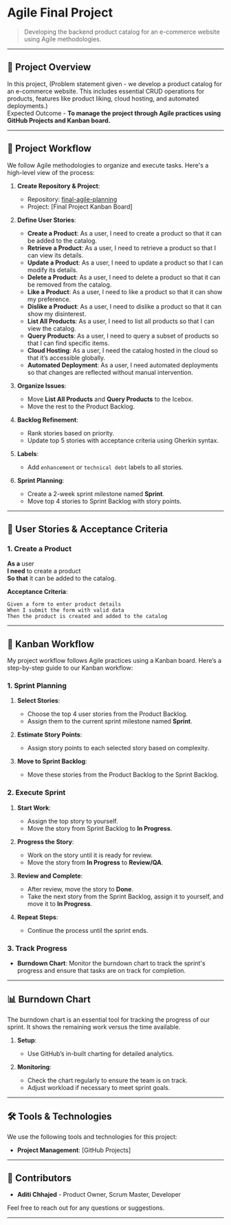 # Agile Final Project

> Developing the backend product catalog for an e-commerce website using Agile methodologies.

---

## 🚀 Project Overview

In this project, (Problem statement given - we develop a product catalog for an e-commerce website. This includes essential CRUD operations for products, features like product liking, cloud hosting, and automated deployments.) <br>
Expected Outcome - **To manage the project through Agile practices using GitHub Projects and Kanban board.**

---

## 📅 Project Workflow

We follow Agile methodologies to organize and execute tasks. Here's a high-level view of the process:

1. **Create Repository & Project**:
   - Repository: [final-agile-planning](https://github.com/aditichhajed/final-agile-planning)
   - Project: [Final Project Kanban Board]

2. **Define User Stories**:
   - **Create a Product**: As a user, I need to create a product so that it can be added to the catalog.
   - **Retrieve a Product**: As a user, I need to retrieve a product so that I can view its details.
   - **Update a Product**: As a user, I need to update a product so that I can modify its details.
   - **Delete a Product**: As a user, I need to delete a product so that it can be removed from the catalog.
   - **Like a Product**: As a user, I need to like a product so that it can show my preference.
   - **Dislike a Product**: As a user, I need to dislike a product so that it can show my disinterest.
   - **List All Products**: As a user, I need to list all products so that I can view the catalog.
   - **Query Products**: As a user, I need to query a subset of products so that I can find specific items.
   - **Cloud Hosting**: As a user, I need the catalog hosted in the cloud so that it’s accessible globally.
   - **Automated Deployment**: As a user, I need automated deployments so that changes are reflected without manual intervention.

3. **Organize Issues**:
   - Move **List All Products** and **Query Products** to the Icebox.
   - Move the rest to the Product Backlog.

4. **Backlog Refinement**:
   - Rank stories based on priority.
   - Update top 5 stories with acceptance criteria using Gherkin syntax.

5. **Labels**:
   - Add `enhancement` or `technical debt` labels to all stories.

6. **Sprint Planning**:
   - Create a 2-week sprint milestone named **Sprint**.
   - Move top 4 stories to Sprint Backlog with story points.

---

## 📝 User Stories & Acceptance Criteria

### 1. Create a Product
**As a** user  
**I need** to create a product  
**So that** it can be added to the catalog.

**Acceptance Criteria**:
```gherkin
Given a form to enter product details
When I submit the form with valid data
Then the product is created and added to the catalog
```
---

## 🔄 Kanban Workflow

My project workflow follows Agile practices using a Kanban board. Here’s a step-by-step guide to our Kanban workflow:

### 1. Sprint Planning

1. **Select Stories**:
   - Choose the top 4 user stories from the Product Backlog.
   - Assign them to the current sprint milestone named **Sprint**.

2. **Estimate Story Points**:
   - Assign story points to each selected story based on complexity.

3. **Move to Sprint Backlog**:
   - Move these stories from the Product Backlog to the Sprint Backlog.

### 2. Execute Sprint

1. **Start Work**:
   - Assign the top story to yourself.
   - Move the story from Sprint Backlog to **In Progress**.

2. **Progress the Story**:
   - Work on the story until it is ready for review.
   - Move the story from **In Progress** to **Review/QA**.

3. **Review and Complete**:
   - After review, move the story to **Done**.
   - Take the next story from the Sprint Backlog, assign it to yourself, and move it to **In Progress**.

4. **Repeat Steps**:
   - Continue the process until the sprint ends.

### 3. Track Progress

- **Burndown Chart**: Monitor the burndown chart to track the sprint's progress and ensure that tasks are on track for completion.

---

## 📊 Burndown Chart

The burndown chart is an essential tool for tracking the progress of our sprint. It shows the remaining work versus the time available.

1. **Setup**:
   - Use GitHub’s in-built charting for detailed analytics.

2. **Monitoring**:
   - Check the chart regularly to ensure the team is on track.
   - Adjust workload if necessary to meet sprint goals.

---

## 🛠️ Tools & Technologies

We use the following tools and technologies for this project:
- **Project Management**: [GitHub Projects]

---

## 🤝 Contributors

- **Aditi Chhajed** - Product Owner, Scrum Master, Developer

Feel free to reach out for any questions or suggestions.

---



